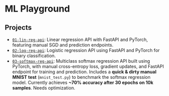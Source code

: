 # ML Playground


## Projects

- [`01-lin-reg-api`](./01-lin-reg-api): Linear regression API with FastAPI and PyTorch, featuring manual SGD and prediction endpoints.
- [`02-log-reg-api`](./02-log-reg-api): Logistic regression API using FastAPI and PyTorch for binary classification.
- [`03-softmax-reg-api`](./03-softmax-reg-api): Multiclass softmax regression API built using PyTorch, with manual cross-entropy loss, gradient updates, and FastAPI endpoint for training and prediction. Includes a **quick & dirty manual MNIST test** (`mnist_test.py`) to benchmark the softmax regression model. Currently achieves **~70% accuracy after 30 epochs on 10k samples**. Needs optimization.
